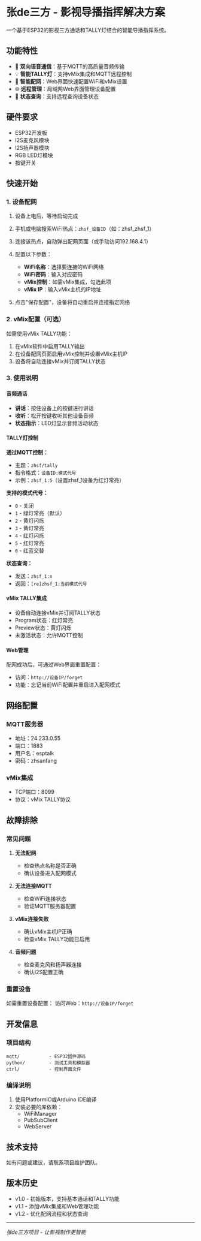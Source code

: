 # 张de三方 - 影视导播指挥解决方案

一个基于ESP32的影视三方通话和TALLY灯结合的智能导播指挥系统。

## 功能特性

- 🎤 **双向语音通信**：基于MQTT的高质量音频传输
- 💡 **智能TALLY灯**：支持vMix集成和MQTT远程控制
- 📶 **智能配网**：Web界面快速配置WiFi和vMix设置
- 🌐 **远程管理**：局域网Web界面管理设备配置
- 🔄 **状态查询**：支持远程查询设备状态

## 硬件要求

- ESP32开发板
- I2S麦克风模块
- I2S扬声器模块
- RGB LED灯模块
- 按键开关

## 快速开始

### 1. 设备配网

1. 设备上电后，等待启动完成
2. 手机或电脑搜索WiFi热点：`zhsf_设备ID`（如：zhsf_zhsf_1）
3. 连接该热点，自动弹出配网页面（或手动访问192.168.4.1）
4. 配置以下参数：
   - **WiFi名称**：选择要连接的WiFi网络
   - **WiFi密码**：输入对应密码
   - **vMix控制**：如需vMix集成，勾选此项
   - **vMix IP**：输入vMix主机的IP地址

5. 点击"保存配置"，设备将自动重启并连接指定网络

### 2. vMix配置（可选）

如需使用vMix TALLY功能：
1. 在vMix软件中启用TALLY输出
2. 在设备配网页面启用vMix控制并设置vMix主机IP
3. 设备将自动连接vMix并订阅TALLY状态

### 3. 使用说明

#### 音频通话
- **讲话**：按住设备上的按键进行讲话
- **收听**：松开按键收听其他设备音频
- **状态指示**：LED灯显示音频活动状态

#### TALLY灯控制

**通过MQTT控制：**
- 主题：`zhsf/tally`
- 指令格式：`设备ID:模式代号`
- 示例：`zhsf_1:5`（设置zhsf_1设备为红灯常亮）

**支持的模式代号：**
- `0` - 关闭
- `1` - 绿灯常亮（默认）
- `2` - 黄灯闪烁
- `3` - 黄灯常亮  
- `4` - 红灯闪烁
- `5` - 红灯常亮
- `6` - 红蓝交替

**状态查询：**
- 发送：`zhsf_1:n`
- 返回：`[re]zhsf_1:当前模式代号`

#### vMix TALLY集成
- 设备自动连接vMix并订阅TALLY状态
- Program状态：红灯常亮
- Preview状态：黄灯闪烁
- 未激活状态：允许MQTT控制

#### Web管理
配网成功后，可通过Web界面重置配置：
- 访问：`http://设备IP/forget`
- 功能：忘记当前WiFi配置并重启进入配网模式

## 网络配置

### MQTT服务器
- 地址：24.233.0.55
- 端口：1883
- 用户名：esptalk
- 密码：zhsanfang

### vMix集成
- TCP端口：8099
- 协议：vMix TALLY协议

## 故障排除

### 常见问题

1. **无法配网**
   - 检查热点名称是否正确
   - 确认设备进入配网模式

2. **无法连接MQTT**
   - 检查WiFi连接状态
   - 验证MQTT服务器配置

3. **vMix连接失败**
   - 确认vMix主机IP正确
   - 检查vMix TALLY功能已启用

4. **音频问题**
   - 检查麦克风和扬声器连接
   - 确认I2S配置正确

### 重置设备

如需重置设备配置：
访问Web：`http://设备IP/forget`


## 开发信息

### 项目结构
```
mqtt/           - ESP32固件源码
python/         - 测试工具和模拟器
ctrl/           - 控制界面文件
```

### 编译说明
1. 使用PlatformIO或Arduino IDE编译
2. 安装必要的库依赖：
   - WiFiManager
   - PubSubClient
   - WebServer

## 技术支持

如有问题或建议，请联系项目维护团队。

## 版本历史

- v1.0 - 初始版本，支持基本通话和TALLY功能
- v1.1 - 添加vMix集成和Web管理功能
- v1.2 - 优化配网流程和状态查询

---

*张de三方项目 - 让影视制作更智能*